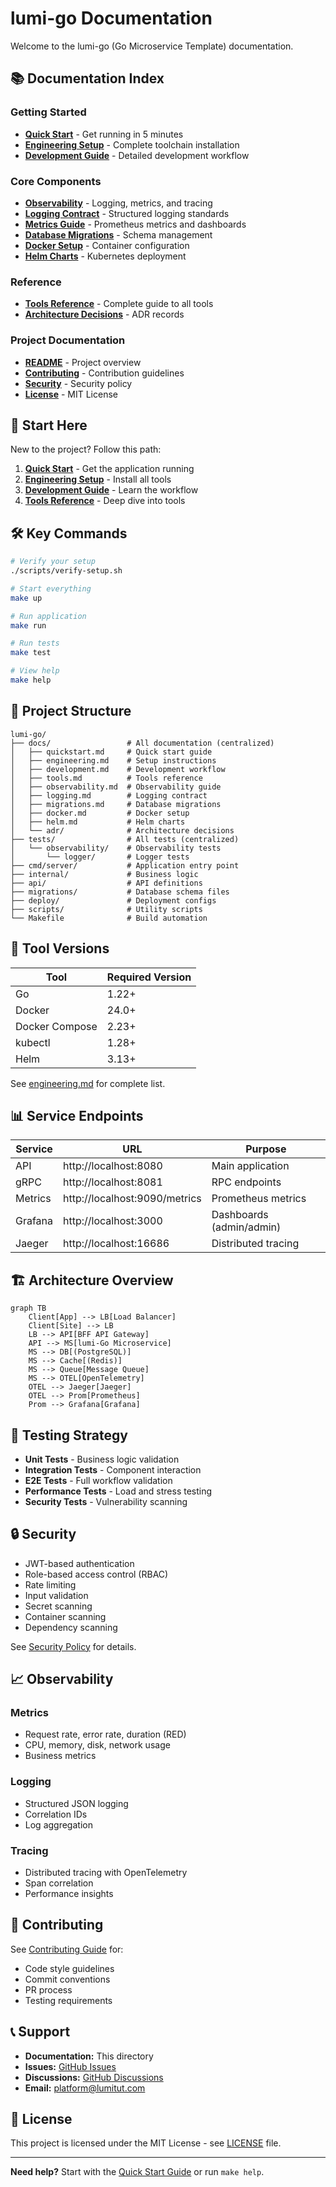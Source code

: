 # lumi-go Documentation

Welcome to the lumi-go (Go Microservice Template) documentation.

## 📚 Documentation Index

### Getting Started
- **[Quick Start](./quickstart.md)** - Get running in 5 minutes
- **[Engineering Setup](./engineering.md)** - Complete toolchain installation
- **[Development Guide](./development.md)** - Detailed development workflow

### Core Components
- **[Observability](./observability.md)** - Logging, metrics, and tracing
- **[Logging Contract](./logging.md)** - Structured logging standards
- **[Metrics Guide](./metrics.md)** - Prometheus metrics and dashboards
- **[Database Migrations](./migrations.md)** - Schema management
- **[Docker Setup](./docker.md)** - Container configuration
- **[Helm Charts](./helm.md)** - Kubernetes deployment

### Reference
- **[Tools Reference](./tools.md)** - Complete guide to all tools
- **[Architecture Decisions](./adr/)** - ADR records

### Project Documentation
- **[README](../README.md)** - Project overview
- **[Contributing](../CONTRIBUTING.md)** - Contribution guidelines
- **[Security](../SECURITY.md)** - Security policy
- **[License](../LICENSE)** - MIT License

## 🚀 Start Here

New to the project? Follow this path:

1. **[Quick Start](./quickstart.md)** - Get the application running
2. **[Engineering Setup](./engineering.md)** - Install all tools
3. **[Development Guide](./development.md)** - Learn the workflow
4. **[Tools Reference](./tools.md)** - Deep dive into tools

## 🛠️ Key Commands

```bash
# Verify your setup
./scripts/verify-setup.sh

# Start everything
make up

# Run application
make run

# Run tests
make test

# View help
make help
```

## 📂 Project Structure

```
lumi-go/
├── docs/                 # All documentation (centralized)
│   ├── quickstart.md     # Quick start guide
│   ├── engineering.md    # Setup instructions
│   ├── development.md    # Development workflow
│   ├── tools.md          # Tools reference
│   ├── observability.md  # Observability guide
│   ├── logging.md        # Logging contract
│   ├── migrations.md     # Database migrations
│   ├── docker.md         # Docker setup
│   ├── helm.md           # Helm charts
│   └── adr/              # Architecture decisions
├── tests/                # All tests (centralized)
│   └── observability/    # Observability tests
│       └── logger/       # Logger tests
├── cmd/server/           # Application entry point
├── internal/             # Business logic
├── api/                  # API definitions
├── migrations/           # Database schema files
├── deploy/               # Deployment configs
├── scripts/              # Utility scripts
└── Makefile              # Build automation
```

## 🔧 Tool Versions

| Tool | Required Version |
|------|-----------------|
| Go | 1.22+ |
| Docker | 24.0+ |
| Docker Compose | 2.23+ |
| kubectl | 1.28+ |
| Helm | 3.13+ |

See [engineering.md](./engineering.md) for complete list.

## 📊 Service Endpoints

| Service | URL | Purpose |
|---------|-----|---------|
| API | http://localhost:8080 | Main application |
| gRPC | http://localhost:8081 | RPC endpoints |
| Metrics | http://localhost:9090/metrics | Prometheus metrics |
| Grafana | http://localhost:3000 | Dashboards (admin/admin) |
| Jaeger | http://localhost:16686 | Distributed tracing |

## 🏗️ Architecture Overview

```mermaid
graph TB
    Client[App] --> LB[Load Balancer]
    Client[Site] --> LB
    LB --> API[BFF API Gateway]
    API --> MS[lumi-Go Microservice]
    MS --> DB[(PostgreSQL)]
    MS --> Cache[(Redis)]
    MS --> Queue[Message Queue]
    MS --> OTEL[OpenTelemetry]
    OTEL --> Jaeger[Jaeger]
    OTEL --> Prom[Prometheus]
    Prom --> Grafana[Grafana]
```

## 🧪 Testing Strategy

- **Unit Tests** - Business logic validation
- **Integration Tests** - Component interaction
- **E2E Tests** - Full workflow validation
- **Performance Tests** - Load and stress testing
- **Security Tests** - Vulnerability scanning

## 🔒 Security

- JWT-based authentication
- Role-based access control (RBAC)
- Rate limiting
- Input validation
- Secret scanning
- Container scanning
- Dependency scanning

See [Security Policy](../SECURITY.md) for details.

## 📈 Observability

### Metrics
- Request rate, error rate, duration (RED)
- CPU, memory, disk, network usage
- Business metrics

### Logging
- Structured JSON logging
- Correlation IDs
- Log aggregation

### Tracing
- Distributed tracing with OpenTelemetry
- Span correlation
- Performance insights

## 🤝 Contributing

See [Contributing Guide](../CONTRIBUTING.md) for:
- Code style guidelines
- Commit conventions
- PR process
- Testing requirements

## 📞 Support

- **Documentation:** This directory
- **Issues:** [GitHub Issues](https://github.com/lumitut/lumi-go/issues)
- **Discussions:** [GitHub Discussions](https://github.com/lumitut/lumi-go/discussions)
- **Email:** platform@lumitut.com

## 📝 License

This project is licensed under the MIT License - see [LICENSE](../LICENSE) file.

---

**Need help?** Start with the [Quick Start Guide](./quickstart.md) or run `make help`.
